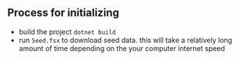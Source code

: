 ﻿
## Process for initializing
- build the project `dotnet build`
- run `Seed.fsx` to download seed data. this will take a relatively long amount of time depending on the your computer internet speed